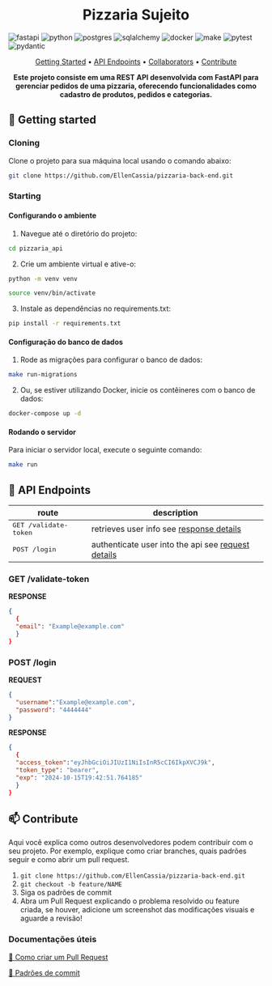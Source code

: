 [JAVASCRIPT__BADGE]: https://img.shields.io/badge/Javascript-000?style=for-the-badge&logo=javascript
[TYPESCRIPT__BADGE]: https://img.shields.io/badge/typescript-D4FAFF?style=for-the-badge&logo=typescript
[EXPRESS__BADGE]: https://img.shields.io/badge/express-005CFE?style=for-the-badge&logo=express
[VUE__BADGE]: https://img.shields.io/badge/VueJS-fff?style=for-the-badge&logo=vue
[NEST__BADGE]: https://img.shields.io/badge/nest-7026b9?style=for-the-badge&logo=nest
[GRAPHQL__BADGE]: https://img.shields.io/badge/GraphQL-e10098?style=for-the-badge&logo=graphql
[JAVA_BADGE]:https://img.shields.io/badge/java-%23ED8B00.svg?style=for-the-badge&logo=openjdk&logoColor=white
[SPRING_BADGE]: https://img.shields.io/badge/spring-%236DB33F.svg?style=for-the-badge&logo=spring&logoColor=white
[MONGO_BADGE]:https://img.shields.io/badge/MongoDB-%234ea94b.svg?style=for-the-badge&logo=mongodb&logoColor=white
[POSTGRES_BAGDE]:https://img.shields.io/badge/postgresql-blue?style=for-the-badge&logo=postgresql&logoColor=white
[FASTAPI_BAGDE]:https://img.shields.io/badge/fastapi-black?style=for-the-badge&logo=fastapi
[sqlalchemy_bagde]:https://img.shields.io/badge/sqlalchemy-%23003B57?style=for-the-badge&logo=sqlalchemy
[docker_bagde]:https://img.shields.io/badge/docker-%232496ED?style=for-the-badge&logo=Docker&logoColor=white
[PYTHON_BAGDE]:https://img.shields.io/badge/python-%233776AB?style=for-the-badge&logo=python&color=yellow
[MAKE_BAGDE]:https://img.shields.io/badge/Make-%236D00CC?style=for-the-badge&logo=MAKE
[PYTEST_BAGDE]:https://img.shields.io/badge/pytest-%23E33332?style=for-the-badge&logo=pytest
[PYDANTIC_BAGDE]:https://img.shields.io/badge/pydantic-%23E92063?style=for-the-badge&logo=pydantic



<h1 align="center" style="font-weight: bold;">Pizzaria Sujeito </h1>

![fastapi][FASTAPI_BAGDE]
![python][PYTHON_BAGDE]
![postgres][POSTGRES_BAGDE]
![sqlalchemy][sqlalchemy_bagde]
![docker][docker_bagde]
![make][MAKE_BAGDE]
![pytest][PYTEST_BAGDE]
![pydantic][PYDANTIC_BAGDE]


<p align="center">
 <a href="#started">Getting Started</a> • 
  <a href="#routes">API Endpoints</a> •
 <a href="#colab">Collaborators</a> •
 <a href="#contribute">Contribute</a>
</p>

<p align="center">
  <b>Este projeto consiste em uma REST API desenvolvida com FastAPI para gerenciar pedidos de uma pizzaria, oferecendo funcionalidades como cadastro de produtos, pedidos e categorias. </b>
</p>

<h2 id="started">🚀 Getting started</h2>



<h3>Cloning</h3>

Clone o projeto para sua máquina local usando o comando abaixo:

```bash
git clone https://github.com/EllenCassia/pizzaria-back-end.git
```

<h3>Starting</h3>


<h4><b>Configurando o ambiente</b></h4>

1. Navegue até o diretório do projeto: 
```bash
cd pizzaria_api
``````
2. Crie um ambiente virtual e ative-o:
```bash
python -m venv venv

source venv/bin/activate 
``````
3. Instale as dependências no requirements.txt:
```bash
pip install -r requirements.txt
``````

<h4><b>Configuração do banco de dados</b></h4>

1. Rode as migrações para configurar o banco de dados:
```bash
make run-migrations
``````
2. Ou, se estiver utilizando Docker, inicie os contêineres com o banco de dados:
```bash
docker-compose up -d
``````

<h4><b>Rodando o servidor</b></h4>

Para iniciar o servidor local, execute o seguinte comando:
```bash
make run
``````


<h2 id="routes">📍 API Endpoints</h2>


| route               | description                                          
|----------------------|-----------------------------------------------------
| <kbd>GET /validate-token</kbd>     | retrieves user info see [response details](#get-auth-detail)
| <kbd>POST /login</kbd>     | authenticate user into the api see [request details](#post-auth-detail)

<h3 id="get-auth-detail">GET /validate-token</h3>

**RESPONSE**
```json
{
  {
  "email": "Example@example.com"
  }
}
```

<h3 id="post-auth-detail">POST /login</h3>

**REQUEST**
```json
{
  "username":"Example@example.com",
  "password": "4444444"
}
```

**RESPONSE**
```json
{
  {
  "access_token":"eyJhbGciOiJIUzI1NiIsInR5cCI6IkpXVCJ9k",
  "token_type": "bearer",
  "exp": "2024-10-15T19:42:51.764185"
  }
}
```


<h2 id="contribute">📫 Contribute</h2>

Aqui você explica como outros desenvolvedores podem contribuir com o seu projeto. Por exemplo, explique como criar branches, quais padrões seguir e como abrir um pull request.

1. `git clone https://github.com/EllenCassia/pizzaria-back-end.git`
2. `git checkout -b feature/NAME`
3. Siga os padrões de commit
4. Abra um Pull Request explicando o problema resolvido ou feature criada, se houver, adicione um screenshot das modificações visuais e aguarde a revisão!

<h3>Documentações úteis</h3>

[📝 Como criar um Pull Request](https://www.atlassian.com/br/git/tutorials/making-a-pull-request)

[💾 Padrões de commit](https://gist.github.com/joshbuchea/6f47e86d2510bce28f8e7f42ae84c716)